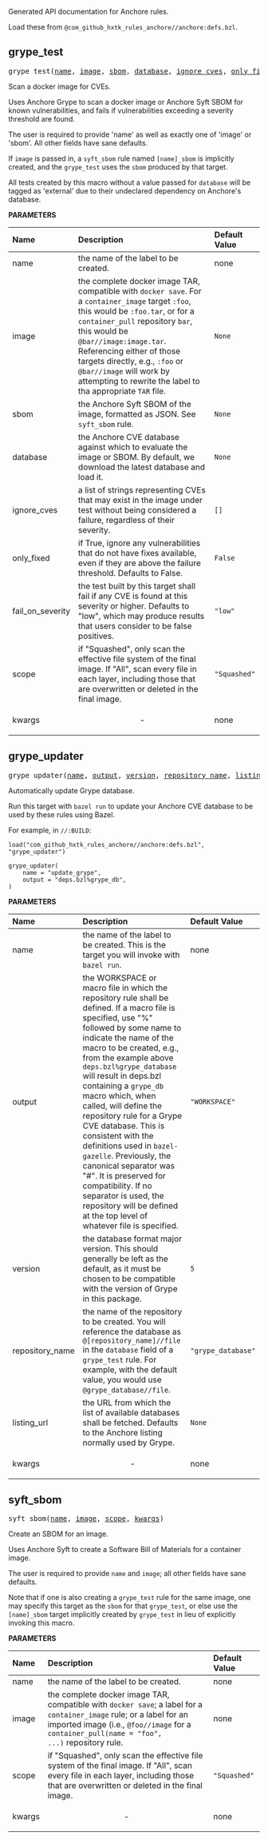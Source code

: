 <!-- Generated with Stardoc, Do Not Edit! -->


Generated API documentation for Anchore rules.

Load these from `@com_github_hxtk_rules_anchore//anchore:defs.bzl`.

<a id="grype_test"></a>

## grype_test

<pre>
grype_test(<a href="#grype_test-name">name</a>, <a href="#grype_test-image">image</a>, <a href="#grype_test-sbom">sbom</a>, <a href="#grype_test-database">database</a>, <a href="#grype_test-ignore_cves">ignore_cves</a>, <a href="#grype_test-only_fixed">only_fixed</a>, <a href="#grype_test-fail_on_severity">fail_on_severity</a>, <a href="#grype_test-scope">scope</a>, <a href="#grype_test-kwargs">kwargs</a>)
</pre>

Scan a docker image for CVEs.

Uses Anchore Grype to scan a docker image or Anchore Syft SBOM for
known vulnerabilities, and fails if vulnerabilities exceeding a
severity threshold are found.

The user is required to provide 'name' as well as exactly one of
'image' or 'sbom'. All other fields have sane defaults.

If `image` is passed in, a `syft_sbom` rule named `[name]_sbom` is
implicitly created, and the `grype_test` uses the `sbom` produced
by that target.

All tests created by this macro without a value passed for `database`
will be tagged as 'external' due to their undeclared dependency on
Anchore's database.


**PARAMETERS**


| Name  | Description | Default Value |
| :------------- | :------------- | :------------- |
| <a id="grype_test-name"></a>name |  the name of the label to be created.   |  none |
| <a id="grype_test-image"></a>image |  the complete docker image TAR, compatible with <code>docker save</code>. For a <code>container_image</code> target <code>:foo</code>, this would be <code>:foo.tar</code>, or for a <code>container_pull</code> repository <code>bar</code>, this would be <code>@bar//image:image.tar</code>. Referencing either of those targets directly, e.g., <code>:foo</code> or <code>@bar//image</code> will work by attempting to rewrite the label to tha appropriate <code>TAR</code> file.   |  <code>None</code> |
| <a id="grype_test-sbom"></a>sbom |  the Anchore Syft SBOM of the image, formatted as JSON. See <code>syft_sbom</code> rule.   |  <code>None</code> |
| <a id="grype_test-database"></a>database |  the Anchore CVE database against which to evaluate the image or SBOM. By default, we download the latest database and load it.   |  <code>None</code> |
| <a id="grype_test-ignore_cves"></a>ignore_cves |  a list of strings representing CVEs that may exist in the image under test without being considered a failure, regardless of their severity.   |  <code>[]</code> |
| <a id="grype_test-only_fixed"></a>only_fixed |  if True, ignore any vulnerabilities that do not have fixes available, even if they are above the failure threshold. Defaults to False.   |  <code>False</code> |
| <a id="grype_test-fail_on_severity"></a>fail_on_severity |  the test built by this target shall fail if any CVE is found at this severity or higher. Defaults to "low", which may produce results that users consider to be false positives.   |  <code>"low"</code> |
| <a id="grype_test-scope"></a>scope |  if "Squashed", only scan the effective file system of the final image. If "All", scan every file in each layer, including those that are overwritten or deleted in the final image.   |  <code>"Squashed"</code> |
| <a id="grype_test-kwargs"></a>kwargs |  <p align="center"> - </p>   |  none |


<a id="grype_updater"></a>

## grype_updater

<pre>
grype_updater(<a href="#grype_updater-name">name</a>, <a href="#grype_updater-output">output</a>, <a href="#grype_updater-version">version</a>, <a href="#grype_updater-repository_name">repository_name</a>, <a href="#grype_updater-listing_url">listing_url</a>, <a href="#grype_updater-kwargs">kwargs</a>)
</pre>

Automatically update Grype database.

Run this target with `bazel run` to update your Anchore CVE database
to be used by these rules using Bazel.

For example, in `//:BUILD`:

```starlark
load("com_github_hxtk_rules_anchore//anchore:defs.bzl", "grype_updater")

grype_updater(
    name = "update_grype",
    output = "deps.bzl%grype_db",
)
```


**PARAMETERS**


| Name  | Description | Default Value |
| :------------- | :------------- | :------------- |
| <a id="grype_updater-name"></a>name |  the name of the label to be created. This is the target you will invoke with <code>bazel run</code>.   |  none |
| <a id="grype_updater-output"></a>output |  the WORKSPACE or macro file in which the repository rule shall be defined. If a macro file is specified, use "%" followed by some name to indicate the name of the macro to be created, e.g., from the example above <code>deps.bzl%grype_database</code> will result in deps.bzl containing a <code>grype_db</code> macro which, when called, will define the repository rule for a Grype CVE database. This is consistent with the definitions used in <code>bazel-gazelle</code>. Previously, the canonical separator was "#". It is preserved for compatibility. If no separator is used, the repository will be defined at the top level of whatever file is specified.   |  <code>"WORKSPACE"</code> |
| <a id="grype_updater-version"></a>version |  the database format major version. This should generally be left as the default, as it must be chosen to be compatible with the version of Grype in this package.   |  <code>5</code> |
| <a id="grype_updater-repository_name"></a>repository_name |  the name of the repository to be created. You will reference the database as <code>@[repository_name]//file</code> in the <code>database</code> field of a <code>grype_test</code> rule. For example, with the default value, you would use <code>@grype_database//file</code>.   |  <code>"grype_database"</code> |
| <a id="grype_updater-listing_url"></a>listing_url |  the URL from which the list of available databases shall be fetched. Defaults to the Anchore listing normally used by Grype.   |  <code>None</code> |
| <a id="grype_updater-kwargs"></a>kwargs |  <p align="center"> - </p>   |  none |


<a id="syft_sbom"></a>

## syft_sbom

<pre>
syft_sbom(<a href="#syft_sbom-name">name</a>, <a href="#syft_sbom-image">image</a>, <a href="#syft_sbom-scope">scope</a>, <a href="#syft_sbom-kwargs">kwargs</a>)
</pre>

Create an SBOM for an image.

Uses Anchore Syft to create a Software Bill of Materials for a container
image.

The user is required to provide `name` and `image`; all other fields have
sane defaults.

Note that if one is also creating a `grype_test` rule for the same image,
one may specify this target as the `sbom` for that `grype_test`, or else
use the `[name]_sbom` target implicitly created by `grype_test` in lieu of
explicitly invoking this macro.


**PARAMETERS**


| Name  | Description | Default Value |
| :------------- | :------------- | :------------- |
| <a id="syft_sbom-name"></a>name |  the name of the label to be created.   |  none |
| <a id="syft_sbom-image"></a>image |  the complete docker image TAR, compatible with <code>docker save</code>; a label for a <code>container_image</code> rule; or a label for an imported image (i.e., <code>@foo//image</code> for a <code>container_pull(name = "foo", ...)</code> repository rule.   |  none |
| <a id="syft_sbom-scope"></a>scope |  if "Squashed", only scan the effective file system of the final image. If "All", scan every file in each layer, including those that are overwritten or deleted in the final image.   |  <code>"Squashed"</code> |
| <a id="syft_sbom-kwargs"></a>kwargs |  <p align="center"> - </p>   |  none |


